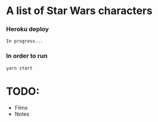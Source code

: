# A list of Star Wars characters

### Heroku deploy
```
In progress...
```
### In order to run
```
yarn start
```

# TODO:
- Films
- Notes